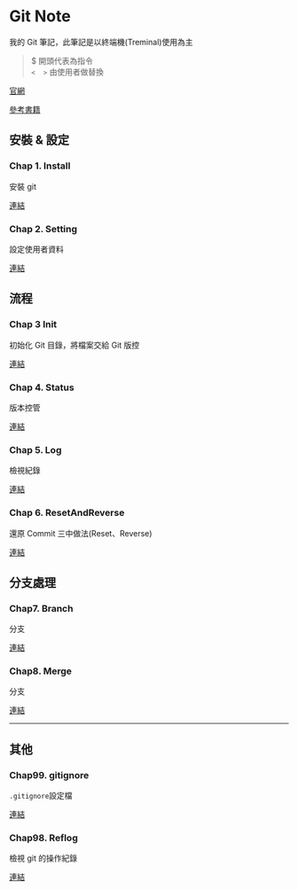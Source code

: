 # Git Note

我的 Git 筆記，此筆記是以終端機(Treminal)使用為主

> $ 開頭代表為指令 <br>
> `<  >` 由使用者做替換

[官網](https://git-scm.com/)

[參考書籍](https://gitbook.tw/)

## 安裝 & 設定

### Chap 1. Install

安裝 git

[連結](Chap1.Install.md)

### Chap 2. Setting

設定使用者資料

[連結](Chap2.Setting.md)

## 流程

### Chap 3 Init

初始化 Git 目錄，將檔案交給 Git 版控

[連結](Chap3.Init.md)

### Chap 4. Status

版本控管

[連結](Chap4.Status.md)

### Chap 5. Log

檢視紀錄

[連結](Chap5.Log.md)

### Chap 6. ResetAndReverse

還原 Commit 三中做法(Reset、Reverse)

[連結](Chap6.3R.md)

## 分支處理

### Chap7. Branch

分支

[連結](Chap7.Branch.md)

### Chap8. Merge

分支

[連結](Chap8.Merge.md)

-------

## 其他

### Chap99. gitignore

`.gitignore`設定檔

[連結](Chap99.gitignore.md)

### Chap98. Reflog

檢視 git 的操作紀錄

[連結](Chap98.Reflog.md)